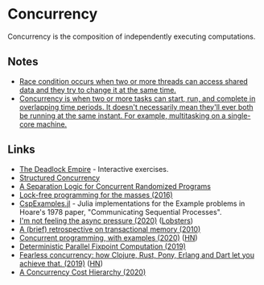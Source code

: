 # Concurrency

Concurrency is the composition of independently executing computations.

## Notes

- [Race condition occurs when two or more threads can access shared data and they try to change it at the same time.](https://stackoverflow.com/questions/34510/what-is-a-race-condition/34550#34550)
- [Concurrency is when two or more tasks can start, run, and complete in overlapping time periods. It doesn't necessarily mean they'll ever both be running at the same instant. For example, multitasking on a single-core machine.](https://stackoverflow.com/questions/1050222/what-is-the-difference-between-concurrency-and-parallelism)

## Links

- [The Deadlock Empire](https://deadlockempire.github.io/) - Interactive exercises.
- [Structured Concurrency](http://250bpm.com/blog:137)
- [A Separation Logic for Concurrent Randomized Programs](http://www.cs.cmu.edu/~rwh/papers/prob-conc/paper.pdf)
- [Lock-free programming for the masses (2016)](http://kcsrk.info/ocaml/multicore/2016/06/11/lock-free/)
- [CspExamples.jl](https://github.com/NHDaly/CspExamples.jl) - Julia implementations for the Example problems in Hoare's 1978 paper, "Communicating Sequential Processes".
- [I'm not feeling the async pressure (2020)](https://lucumr.pocoo.org/2020/1/1/async-pressure/) ([Lobsters](https://lobste.rs/s/xylmdn/i_m_not_feeling_async_pressure))
- [A (brief) retrospective on transactional memory (2010)](http://joeduffyblog.com/2010/01/03/a-brief-retrospective-on-transactional-memory/)
- [Concurrent programming, with examples (2020)](https://begriffs.com/posts/2020-03-23-concurrent-programming.html?hn=1) ([HN](https://news.ycombinator.com/item?id=22672128))
- [Deterministic Parallel Fixpoint Computation (2019)](https://arxiv.org/pdf/1909.05951.pdf)
- [Fearless concurrency: how Clojure, Rust, Pony, Erlang and Dart let you achieve that. (2019)](https://sites.google.com/a/athaydes.com/renato-athaydes/posts/fearlessconcurrencyhowclojurerustponyerlanganddartletyouachievethat) ([HN](https://news.ycombinator.com/item?id=19241427))
- [A Concurrency Cost Hierarchy (2020)](https://travisdowns.github.io/blog/2020/07/06/concurrency-costs.html)
